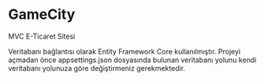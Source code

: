 # GameCity
 MVC E-Ticaret Sitesi

Veritabanı bağlantısı olarak Entity Framework Core kullanılmıştır.
Projeyi açmadan önce appsettings.json dosyasında bulunan veritabanı yolunu kendi veritabanı yolunuza göre değiştirmeniz gerekmektedir.
